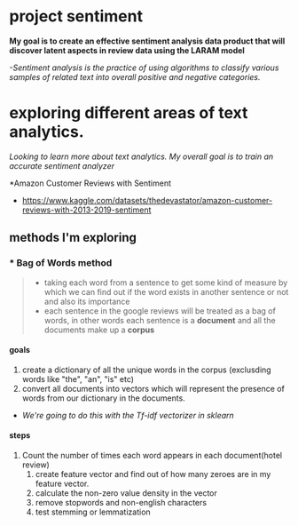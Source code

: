# project sentiment

**My goal is to create an effective sentiment analysis data product that will discover latent aspects in review data using the LARAM model**

_-Sentiment analysis is the practice of using algorithms to classify various samples of related text into overall positive and negative categories._


# exploring different areas of text analytics.
_Looking to learn more about text analytics. My overall goal is to train an accurate sentiment analyzer_


*Amazon Customer Reviews with Sentiment
- https://www.kaggle.com/datasets/thedevastator/amazon-customer-reviews-with-2013-2019-sentiment

## methods I'm exploring 

### * Bag of Words method
> - taking each word from a sentence to get some kind of measure by which we can find out if the word exists in another sentence or not and also its importance
> - each sentence in the google reviews will be treated as a bag of words, in other words each sentence is a **document** and all the documents make up a **corpus**

#### goals
1. create a dictionary of all the unique words in the corpus (exclusding words like "the", "an", "is" etc)
1. convert all documents into vectors which will represent the presence of words from our dictionary in the documents.
* *We're going to do this with the Tf-idf vectorizer in sklearn*

#### steps
1. Count the number of times each word appears in each document(hotel review)
    1. create feature vector and find out of how many zeroes are in my feature vector.
    1. calculate the non-zero value density in the vector
    1. remove stopwords and non-english characters
    1. test stemming or lemmatization